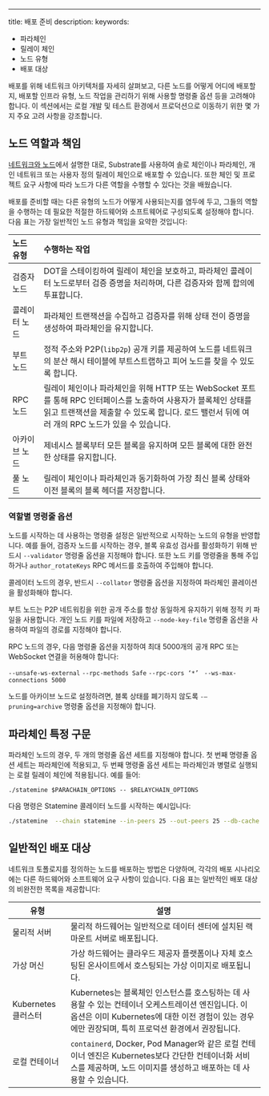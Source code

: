---
title: 배포 준비
description:
keywords:
  - 파라체인
  - 릴레이 체인
  - 노드 유형
  - 배포 대상

배포를 위해 네트워크 아키텍처를 자세히 살펴보고, 다른 노드를 어떻게 어디에 배포할지, 배포할 인프라 유형, 노드 작업을 관리하기 위해 사용할 명령줄 옵션 등을 고려해야 합니다.
이 섹션에서는 로컬 개발 및 테스트 환경에서 프로덕션으로 이동하기 위한 몇 가지 주요 고려 사항을 강조합니다.

## 노드 역할과 책임

[네트워크와 노드](/learn/node-and-network-types/)에서 설명한 대로, Substrate를 사용하여 솔로 체인이나 파라체인, 개인 네트워크 또는 사용자 정의 릴레이 체인으로 배포할 수 있습니다.
또한 체인 및 프로젝트 요구 사항에 따라 노드가 다른 역할을 수행할 수 있다는 것을 배웠습니다.

배포를 준비할 때는 다른 유형의 노드가 어떻게 사용되는지를 염두에 두고, 그들의 역할을 수행하는 데 필요한 적절한 하드웨어와 소프트웨어로 구성되도록 설정해야 합니다.
다음 표는 가장 일반적인 노드 유형과 책임을 요약한 것입니다:

| 노드 유형       | 수행하는 작업                                                                                                                                              |
| :------------- | :--------------------------------------------------------------------------------------------------------------------------------------------------------- |
| 검증자 노드    | DOT을 스테이킹하여 릴레이 체인을 보호하고, 파라체인 콜레이터 노드로부터 검증 증명을 처리하며, 다른 검증자와 함께 합의에 투표합니다.                                |
| 콜레이터 노드  | 파라체인 트랜잭션을 수집하고 검증자를 위해 상태 전이 증명을 생성하여 파라체인을 유지합니다.                                                                 |
| 부트 노드      | 정적 주소와 P2P(`libp2p`) 공개 키를 제공하여 노드를 네트워크의 분산 해시 테이블에 부트스트랩하고 피어 노드를 찾을 수 있도록 합니다.                           |
| RPC 노드       | 릴레이 체인이나 파라체인을 위해 HTTP 또는 WebSocket 포트를 통해 RPC 인터페이스를 노출하여 사용자가 블록체인 상태를 읽고 트랜잭션을 제출할 수 있도록 합니다. 로드 밸런서 뒤에 여러 개의 RPC 노드가 있을 수 있습니다. |
| 아카이브 노드   | 제네시스 블록부터 모든 블록을 유지하며 모든 블록에 대한 완전한 상태를 유지합니다.                                                                             |
| 풀 노드        | 릴레이 체인이나 파라체인과 동기화하여 가장 최신 블록 상태와 이전 블록의 블록 헤더를 저장합니다.                                                             |

### 역할별 명령줄 옵션

노드를 시작하는 데 사용하는 명령줄 설정은 일반적으로 시작하는 노드의 유형을 반영합니다.
예를 들어, 검증자 노드를 시작하는 경우, 블록 유효성 검사를 활성화하기 위해 반드시 `--validator` 명령줄 옵션을 지정해야 합니다.
또한 노드 키를 명령줄을 통해 주입하거나 `author_rotateKeys` RPC 메서드를 호출하여 주입해야 합니다.

콜레이터 노드의 경우, 반드시 `--collator` 명령줄 옵션을 지정하여 파라체인 콜레이션을 활성화해야 합니다.

부트 노드는 P2P 네트워킹을 위한 공개 주소를 항상 동일하게 유지하기 위해 정적 키 파일을 사용합니다.
개인 노드 키를 파일에 저장하고 `--node-key-file` 명령줄 옵션을 사용하여 파일의 경로를 지정해야 합니다.

RPC 노드의 경우, 다음 명령줄 옵션을 지정하여 최대 5000개의 공개 RPC 또는 WebSocket 연결을 허용해야 합니다:

`--unsafe-ws-external`
`--rpc-methods Safe`
`--rpc-cors ‘*’ `
`--ws-max-connections 5000`

노드를 아카이브 노드로 설정하려면, 블록 상태를 폐기하지 않도록 `-–pruning=archive` 명령줄 옵션을 지정해야 합니다.

## 파라체인 특정 구문

파라체인 노드의 경우, 두 개의 명령줄 옵션 세트를 지정해야 합니다.
첫 번째 명령줄 옵션 세트는 파라체인에 적용되고, 두 번째 명령줄 옵션 세트는 파라체인과 병렬로 실행되는 로컬 릴레이 체인에 적용됩니다.
예를 들어:

```
./statemine $PARACHAIN_OPTIONS -- $RELAYCHAIN_OPTIONS
```

다음 명령은 Statemine 콜레이터 노드를 시작하는 예시입니다:

```bash
./statemine  --chain statemine --in-peers 25 --out-peers 25 --db-cache 512 --pruning=1000 --unsafe-pruning -- --chain kusama -db-cache 512 --pruning=1000 --wasm-execution Compiled
```

## 일반적인 배포 대상

네트워크 토폴로지를 정의하는 노드를 배포하는 방법은 다양하며, 각각의 배포 시나리오에는 다른 하드웨어와 소프트웨어 요구 사항이 있습니다.
다음 표는 일반적인 배포 대상의 비완전한 목록을 제공합니다:

| 유형               | 설명                                                                                                                                                                                                                           |
| ------------------ | ------------------------------------------------------------------------------------------------------------------------------------------------------------------------------------------------------------------------------- |
| 물리적 서버        | 물리적 하드웨어는 일반적으로 데이터 센터에 설치된 랙 마운트 서버로 배포됩니다.                                                                                                                                                   |
| 가상 머신          | 가상 하드웨어는 클라우드 제공자 플랫폼이나 자체 호스팅된 온사이트에서 호스팅되는 가상 이미지로 배포됩니다.                                                                                                                         |
| Kubernetes 클러스터 | Kubernetes는 블록체인 인스턴스를 호스팅하는 데 사용할 수 있는 컨테이너 오케스트레이션 엔진입니다. 이 옵션은 이미 Kubernetes에 대한 이전 경험이 있는 경우에만 권장되며, 특히 프로덕션 환경에서 권장됩니다.                                 |
| 로컬 컨테이너      | `containerd`, Docker, Pod Manager와 같은 로컬 컨테이너 엔진은 Kubernetes보다 간단한 컨테이너화 서비스를 제공하며, 노드 이미지를 생성하고 배포하는 데 사용할 수 있습니다.                                                      |